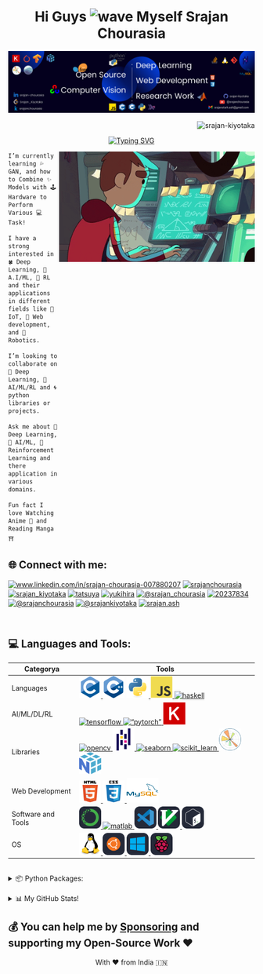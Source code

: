 <h1 align="center">Hi Guys <img src="https://emoji.discord.st/emojis/3d96defc-3ca3-4964-9393-9b72a3a0e549.gif" width="64px" height="64px" alt="wave"> Myself Srajan Chourasia</h1>

<img src='resources/Srajan Banner.png' alt='Srajan Banner'>

<br>

<p align="right"> <img src="https://komarev.com/ghpvc/?username=srajan-kiyotaka&label=Landed%20on%20my%20planet!&color=5bb1e6&style=plastic" alt="srajan-kiyotaka"/></p>

<!-- [![Typing SVG](https://readme-typing-svg.demolab.com?font=poppins&weight=600&size=28&duration=4500&pause=1000&vCenter=true&random=false&width=512&height=40&lines=I+am+passionate+about;AI%2FML;Deep+Learning;Computer+Vision;Reinforcement+Learning;Research+Work;Web+Development;Open+Source+Contribution;DSA+(Leetcode))](https://git.io/typing-svg) -->


<p align = center>
<a href="https://git.io/typing-svg"><img src="https://readme-typing-svg.demolab.com?font=poppins&weight=600&size=28&duration=4500&pause=1000&center=true&vCenter=true&random=false&width=512&height=40&lines=I+am+passionate+about;AI%2FML;Deep+Learning;Computer+Vision;Reinforcement+Learning;Research+Work;Web+Development;Open+Source+Contribution;DSA+(Leetcode)" alt="Typing SVG" /></a>
</p>


<p>
<img src = 'resources/working.gif' align = 'right' width = 400>
</p>

```
I’m currently learning 💦 GAN, and how to Combine ✨ Models with 🕹️ Hardware to Perform Various 💻 Task!

I have a strong interested in 🍀 Deep Learning, 🍂 A.I/ML, 🔖 RL and their applications in different fields like 🌌 IoT, 🎍 Web development, and 🤖 Robotics.

I’m looking to collaborate on 🐬 Deep Learning, 🎴 AI/ML/RL and 🌀 python libraries or projects.

Ask me about 🧊 Deep Learning, 🔮 AI/ML, 🍣 Reinforcement Learning and there application in various domains.

Fun fact I love Watching Anime 🎐 and Reading Manga ⛩️
```

<!-- <h2 align="center"><I>A passionate AI developer from India.</I></h2> -->

<!-- ## 🎓 Student at [IIT Goa ](https://iitgoa.ac.in/)<a href="https://emoji.gg/emoji/1251-inferna-satisfied"><img src="https://emoji.gg/assets/emoji/1251-inferna-satisfied.png" width="60px" height="60px" alt="inferna_satisfied"></a> -->



<!-- <p align="left"> <a href="https://github.com/ryo-ma/github-profile-trophy"><img src="https://github-profile-trophy.vercel.app/?username=srajan-kiyotaka" alt="srajan-kiyotaka" /></a> 
</p> -->

<!-- <br> -->

<h2 align="left">🌐 Connect with me:</h2>
<p align="left">
<a href="https://www.linkedin.com/in/srajan-chourasia/" target="blank"><img align="center" src="https://raw.githubusercontent.com/rahuldkjain/github-profile-readme-generator/master/src/images/icons/Social/linked-in-alt.svg" alt="www.linkedin.com/in/srajan-chourasia-007880207" height="35" width="45" /></a>
<a href="https://kaggle.com/srajanchourasia" target="blank"><img align="center" src="https://raw.githubusercontent.com/rahuldkjain/github-profile-readme-generator/master/src/images/icons/Social/kaggle.svg" alt="srajanchourasia" height="35" width="45" /></a>
<a href="https://www.leetcode.com/srajan_kiyotaka" target="blank"><img align="center" src="https://raw.githubusercontent.com/rahuldkjain/github-profile-readme-generator/master/src/images/icons/Social/leet-code.svg" alt="srajan_kiyotaka" height="35" width="45"/></a>
<a href="https://www.codechef.com/users/tatsuya" target="blank"><img align="center" src="https://cdn.jsdelivr.net/npm/simple-icons@3.1.0/icons/codechef.svg" alt="tatsuya" height="35" width="45"/></a>
<a href="https://codeforces.com/profile/yukihira" target="blank"><img align="center" src="https://raw.githubusercontent.com/rahuldkjain/github-profile-readme-generator/master/src/images/icons/Social/codeforces.svg" alt="yukihira" height="35" width="45" /></a>
<a href="https://www.hackerrank.com/srajan_chourasia" target="blank"><img align="center" src="https://raw.githubusercontent.com/rahuldkjain/github-profile-readme-generator/master/src/images/icons/Social/hackerrank.svg" alt="@srajan_chourasia" height="35" width="45" /></a>
<a href="https://stackoverflow.com/users/20237834" target="blank"><img align="center" src="https://raw.githubusercontent.com/rahuldkjain/github-profile-readme-generator/master/src/images/icons/Social/stack-overflow.svg" alt="20237834" height="40" width="50" /></a>
<!-- <a href="https://hashnode.com/@srajankiyotaka" target="blank"><img align="center" src="https://raw.githubusercontent.com/rahuldkjain/github-profile-readme-generator/master/src/images/icons/Social/hashnode.svg" alt="@srajankiyotaka" height="35" width="45"/></a> -->
<!-- <a href="https://medium.com/@srajanstark.ash" target="blank"><img align="center" src="https://raw.githubusercontent.com/rahuldkjain/github-profile-readme-generator/master/src/images/icons/Social/medium.svg" alt="@srajanstark.ash" height="35" width="45"/></a>   -->
<!-- <a href="https://dev.to/srajankiyotaka" target="blank"><img align="center" src="https://raw.githubusercontent.com/rahuldkjain/github-profile-readme-generator/master/src/images/icons/Social/devto.svg" alt="srajankiyotaka" height="35" width="45"/></a> -->
<a href="https://www.youtube.com/@srajanchourasia" target="blank"><img align="center" src="https://raw.githubusercontent.com/rahuldkjain/github-profile-readme-generator/master/src/images/icons/Social/youtube.svg" alt="@srajanchourasia" height="35" width="45"/></a>
<a href="https://twitter.com/@srajankiyotaka" target="blank"><img align="center" src="https://raw.githubusercontent.com/rahuldkjain/github-profile-readme-generator/master/src/images/icons/Social/twitter.svg" alt="@srajankiyotaka" height="35" width="45"/></a>
<a href="https://instagram.com/srajan.ash" target="blank"><img align="center" src="https://raw.githubusercontent.com/rahuldkjain/github-profile-readme-generator/master/src/images/icons/Social/instagram.svg" alt="srajan.ash" height="35" width="45" /></a>   
</p>

<br>

<h2 align="left">💻 Languages and Tools:</h2>


<!-- New style display -->

| Categorya | Tools |
|-----------|-------|
| Languages | <a href="https://www.cprogramming.com/" target="_blank" rel="noreferrer"> <img src="https://raw.githubusercontent.com/devicons/devicon/master/icons/c/c-original.svg" alt="c" width="45" height="45"/> </a>  <a href="https://www.w3schools.com/cpp/" target="_blank" rel=“noreferrer”> <img src="https://raw.githubusercontent.com/devicons/devicon/master/icons/cplusplus/cplusplus-original.svg" alt=“cplusplus” style="width:45px;height:auto;" /></a> <a href="https://www.python.org" target="_blank" rel="noreferrer"> <img src="https://raw.githubusercontent.com/devicons/devicon/master/icons/python/python-original.svg" alt="python" width="45" height="45"/> </a> <a href="https://developer.mozilla.org/en-US/docs/Web/JavaScript" title= "javascript" et="_blank"> <img src="https://raw.githubusercontent.com/devicons/devicon/master/icons/javascript/javascript-original.svg" alt="javascript" width="45" height="45"/> </a> <a href="https://www.haskell.org/" target="_blank" rel="noreferrer"> <img src="https://upload.wikimedia.org/wikipedia/commons/1/1c/Haskell-Logo.svg" alt="haskell" width="45" height="45"/> </a> |
| AI/ML/DL/RL | <a href="https://www.tensorflow.org" target="_blank" rel="noreferrer"> <img src="https://www.vectorlogo.zone/logos/tensorflow/tensorflow-icon.svg" alt="tensorflow" width="45" height="45"/> </a> <a href="https://pytorch.org/" target="_blank" rel=“noreferrer”> <img src="https://www.vectorlogo.zone/logos/pytorch/pytorch-icon.svg" alt=“pytorch” style="width:45px;height:auto;" /> </a> <a href="https://keras.io/" target="_blank" rel=“noreferrer”> <img src="resources/Keras.png" alt=“keras” style="width:45px;height:auto;" /> </a> |
| Libraries | <a href="https://opencv.org/" target="_blank" rel="noreferrer"> <img src="https://www.vectorlogo.zone/logos/opencv/opencv-icon.svg" alt="opencv" width="45" height="45"/> </a> <a href="https://pandas.pydata.org/" target="_blank" rel="noreferrer"> <img src="https://raw.githubusercontent.com/devicons/devicon/2ae2a900d2f041da66e950e4d48052658d850630/icons/pandas/pandas-original.svg" alt="pandas" width="45" height="45"/> </a> <a href="https://seaborn.pydata.org/" target="_blank" rel="noreferrer"> <img src="https://seaborn.pydata.org/_images/logo-mark-lightbg.svg" alt="seaborn" width="45" height="45"/> </a> <a href="https://scikit-learn.org/" target="_blank" rel="noreferrer"> <img src="https://upload.wikimedia.org/wikipedia/commons/0/05/Scikit_learn_logo_small.svg" alt="scikit_learn" width="65" height="55"/> </a> <a href="https://matplotlib.org/" target="_blank" rel="noreferrer"> <img src="resources/matplotlib-1.svg" alt="matplotlib" width="45" height="45"/> </a> <a href="https://numpy.org/" target="_blank" rel="noreferrer"> <img src="resources/numpy-1.svg" alt="numpy" width="45" height="45"/> </a> |
| Web Development | <a href="https://www.w3.org/html/" target="_blank" rel="noreferrer"> <img src="https://raw.githubusercontent.com/devicons/devicon/master/icons/html5/html5-original-wordmark.svg" alt="html5" width="45" height="45"/> </a> <a href="https://www.w3schools.com/css/" target="_blank" rel="noreferrer"> <img src="https://raw.githubusercontent.com/devicons/devicon/master/icons/css3/css3-original-wordmark.svg" alt="css3" width="45" height="45"/> </a> <a href="https://www.mysql.com/" target="_blank" rel="noreferrer"> <img src="https://raw.githubusercontent.com/devicons/devicon/master/icons/mysql/mysql-original-wordmark.svg" alt="mysql" width="65" height="50"/> </a>  |
| Software and Tools | <a href="" target="_blank" rel="noreferrer"> <img src="resources/Anaconda-Dark.svg" alt="anaconda" width="45" height="45"/> </a> <a href="https://www.mathworks.com/" target="_blank" rel="noreferrer"> <img src="https://upload.wikimedia.org/wikipedia/commons/2/21/Matlab_Logo.png" alt="matlab" width="45" height="45"/> </a>  <a href="" target="_blank" rel="noreferrer"> <img src="resources/VSCode-Dark.svg" alt="vscode" width="45" height="45"/> </a> <a href="" target="_blank" rel="noreferrer"> <img src="resources/VIM-Dark.svg" alt="vim" width="45" height="45"/> </a> <a href="" target="_blank" rel="noreferrer"> <img src="resources/Bash-Dark.svg" alt="bash" width="45" height="45"/> </a> |
| OS | <a href="https://www.linux.org/" target="_blank" rel="noreferrer"> <img src="https://raw.githubusercontent.com/devicons/devicon/master/icons/linux/linux-original.svg" alt="linux" width="45" height="45"/> </a> <a href="" target="_blank" rel="noreferrer"> <img src="resources/Ubuntu-Dark.svg" alt="" width="45" height="45"/> </a> <a href="" target="_blank" rel="noreferrer"> <img src="resources/Windows-Dark.svg" alt="" width="45" height="45"/> </a> <a href="" target="_blank" rel="noreferrer"> <img src="resources/RaspberryPi-Dark.svg" alt="" width="45" height="45"/> </a>  |

<!--  <a href="" target="_blank" rel="noreferrer"> <img src="resources" alt="" width="45" height="45"/> </a> -->

<br>


<details>
<summary> 
📦 Python Packages:
</summary>

<br>

<!-- <a href="https://github.com/srajan-kiyotaka/bayes_Net_Sample">
    <img src="https://gh-card.dev/repos/srajan-kiyotaka/bayes_Net_Sample.svg">
</a> -->

[![Readme Card](https://github-readme-stats.vercel.app/api/pin/?username=srajan-kiyotaka&repo=bayes_Net_Sample)](https://github.com/srajan-kiyotaka/bayes_Net_Sample)

</details>

<br>

<details>
<summary> 
📊 My GitHub Stats!
</summary>

<br>

<p align="left"> <a href="https://github.com/ryo-ma/github-profile-trophy"><img src="https://github-profile-trophy.vercel.app/?username=srajan-kiyotaka" alt="srajan-kiyotaka" /></a> 
</p>

<p><img align="left" src="https://github-readme-stats.vercel.app/api/top-langs?username=srajan-kiyotaka&show_icons=true&locale=en&layout=compact" alt="srajan-kiyotaka" /></p>

<p>&nbsp;<img align="center" src="https://github-readme-stats.vercel.app/api?username=srajan-kiyotaka&show_icons=true&locale=en" alt="srajan-kiyotaka" /></p>

<p><img align="center" src="https://github-readme-streak-stats.herokuapp.com/?user=srajan-kiyotaka&" alt="srajan-kiyotaka" /></p>

</details>

<!-- 
<p>
<img align="left" src="https://github-readme-stats.vercel.app/api/top-langs?username=srajan-kiyotaka&show_icons=true&theme=radical&hide_border=true&locale=en&layout=compact" alt="srajan-kiyotaka" />
</p>

<p>&nbsp;
<img align="right" src="https://github-readme-stats.vercel.app/api?username=srajan-kiyotaka&show_icons=true&theme=tokyonight&title_color=3a91ee&text_color=3ddee1&bg_color=095381&hide_border=true&locale=en" alt="srajan-kiyotaka"/>
</p>

[![GitHub Streak](http://github-readme-streak-stats.herokuapp.com?user=srajan-kiyotaka&theme=tokyonight&date_format=M%20j%5B%2C%20Y%5D)](https://git.io/streak-stats)

<br>
<a href="https://twitter.com/Srajankiyotaka"><img src="https://gtce.itsvg.in/api?username=Srajankiyotaka&theme=dracula&icon=hashtag&time=true&response=true&border=true"/></a> -->
<!-- [![github-readme-twitter](https://github-readme-twitter.gazf.vercel.app/api?id=Srajankiyotaka&layout=wide)](https://twitter.com/Srajankiyotaka) -->

## 💰 You can help me by [Sponsoring](https://github.com/sponsors/srajan-kiyotaka/) and supporting my Open-Source Work ❤️

<p align="center"> With ❤️ from India 🇮🇳 </p>